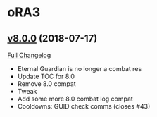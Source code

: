 # oRA3

## [v8.0.0](https://github.com/BigWigsMods/oRA3/tree/v8.0.0) (2018-07-17)
[Full Changelog](https://github.com/BigWigsMods/oRA3/compare/v7.3.13...v8.0.0)

- Eternal Guardian is no longer a combat res  
- Update TOC for 8.0  
- Remove 8.0 compat  
- Tweak  
- Add some more 8.0 combat log compat  
- Cooldowns: GUID check comms (closes #43)  

